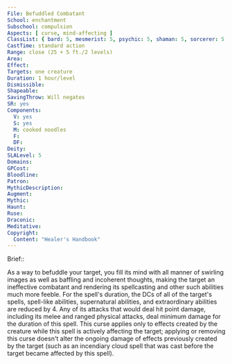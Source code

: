```yaml
---
File: Befuddled Combatant
School: enchantment
Subschool: compulsion
Aspects: [ curse, mind-affecting ]
ClassList: { bard: 5, mesmerist: 5, psychic: 5, shaman: 5, sorcerer: 5, wizard: 5, witch: 5 }
CastTime: standard action
Range: close (25 + 5 ft./2 levels)
Area: 
Effect: 
Targets: one creature
Duration: 1 hour/level
Dismissible: 
Shapeable: 
SavingThrow: Will negates
SR: yes
Components:
  V: yes
  S: yes
  M: cooked noodles
  F: 
  DF: 
Deity: 
SLALevel: 5
Domains: 
GPCost: 
Bloodline: 
Patron: 
MythicDescription: 
Augment: 
Mythic: 
Haunt: 
Ruse: 
Draconic: 
Meditative: 
Copyright:
  Content: "Healer's Handbook"
---
```

Brief:: 

As a way to befuddle your target, you fill its mind with all manner of swirling images as well as baffling and incoherent thoughts, making the target an ineffective combatant and rendering its spellcasting and other such abilities much more feeble.  For the spell's duration, the DCs of all of the target's spells, spell-like abilities, supernatural abilities, and extraordinary abilities are reduced by 4. Any of its attacks that would deal hit point damage, including its melee and ranged physical attacks, deal minimum damage for the duration of this spell.  This curse applies only to effects created by the creature while this spell is actively affecting the target; applying or removing this curse doesn't alter the ongoing damage of effects previously created by the target (such as an incendiary cloud spell that was cast before the target became affected by this spell).
